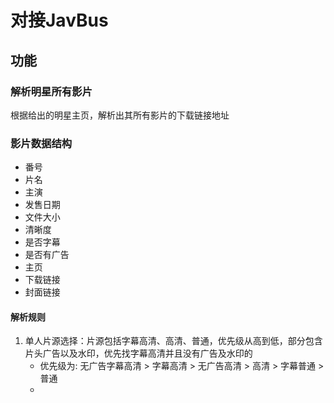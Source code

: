 # 对接JavBus

## 功能

### 解析明星所有影片

根据给出的明星主页，解析出其所有影片的下载链接地址

### 影片数据结构

- 番号
- 片名
- 主演
- 发售日期
- 文件大小
- 清晰度
- 是否字幕
- 是否有广告
- 主页
- 下载链接
- 封面链接

#### 解析规则

1. 单人片源选择：片源包括字幕高清、高清、普通，优先级从高到低，部分包含片头广告以及水印，优先找字幕高清并且没有广告及水印的
   - 优先级为: 无广告字幕高清 > 字幕高清 > 无广告高清 > 高清 > 字幕普通 > 普通
   - 